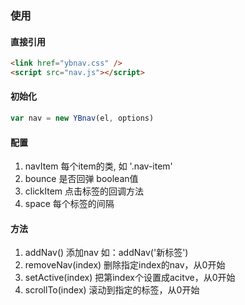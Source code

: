 ### 使用
#### 直接引用
```html
<link href="ybnav.css" />
<script src="nav.js"></script>
```
#### 初始化
```javascript
var nav = new YBnav(el, options)
```

#### 配置
1. navItem 每个item的类, 如 '.nav-item'
2. bounce 是否回弹 boolean值
3. clickItem 点击标签的回调方法
4. space 每个标签的间隔

#### 方法
1. addNav() 添加nav 如：addNav('<span>新标签</span>')
2. removeNav(index) 删除指定index的nav，从0开始
3. setActive(index) 把第index个设置成acitve，从0开始
4. scrollTo(index) 滚动到指定的标签，从0开始